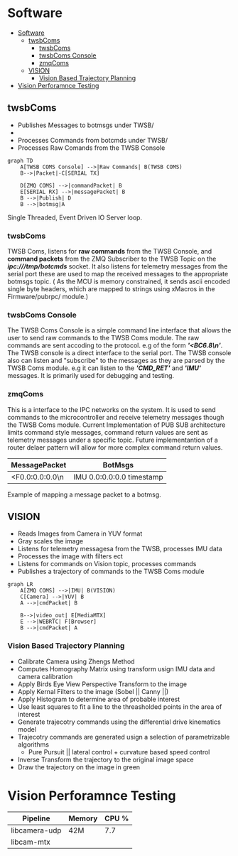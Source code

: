# Software

- [Software](#software)
  - [twsbComs](#twsbcoms)
    - [twsbComs](#twsbcoms-1)
    - [twsbComs Console](#twsbcoms-console)
    - [zmqComs](#zmqcoms)
  - [VISION](#vision)
    - [Vision Based Trajectory Planning](#vision-based-trajectory-planning)
- [Vision Perforamnce Testing](#vision-perforamnce-testing)

## twsbComs

* Publishes Messages to botmsgs under TWSB/
* 
* Processes Commands from botcmds under TWSB/
* Processes Raw Comands from the TWSB Console 

```mermaid
graph TD
    A[TWSB COMS Console] -->|Raw Commands| B(TWSB COMS)
    B-->|Packet|-C[SERIAL TX]

    D[ZMQ COMS] -->|commandPacket| B
    E[SERIAL RX] -->|messagePacket| B
    B -->|Publish| D
    B -->|botmsg|A
```
Single Threaded, Event Driven IO Server loop. 

### twsbComs

TWSB Coms, listens for **raw commands** from the TWSB Console, and **command packets** from the ZMQ Subscriber to the TWSB Topic on the ***ipc:///tmp/botcmds*** socket.
It also listens for telemetry messages from the serial port these are used to map the received messages to the appropriate botmsgs topic. ( As the MCU is memory constrained, it sends ascii encoded single byte headers, which are mapped to strings using xMacros in the Firmware/pubrpc/ module.) 

### twsbComs Console

The TWSB Coms Console is a simple command line interface that allows the user to send raw commands to the TWSB Coms module. The raw commands are sent accoding to the protocol. e.g of the form ***'<BC6.8\n'***. The TWSB console is a direct interface to the serial port. The TWSB console also can listen and "subscribe" to the messages as they are parsed by the TWSB Coms module. e.g it can listen to the ***'CMD_RET'*** and ***'IMU'*** messages.
It is primarily used for debugging and testing.

### zmqComs
This is a interface to the IPC networks on the system. It is used to send commands to the microcontroller and receive telemetry messages though the TWSB Coms module. Current Implementation of PUB SUB architecture limits command style messages, command return values are sent as telemetry messages under a specific topic. Future implementantion of a router delaer pattern will allow for more complex command return values.

MessagePacket   | BotMsgs                  |
----------------|---------------------------
<F0.0:0.0:0.0\n | IMU 0.0:0.0:0.0 timestamp

Example of mapping a message packet to a botmsg. 

## VISION

* Reads Images from Camera in YUV format
* Gray scales the image
* Listens for telemetry messagesa from the TWSB, processes IMU data
* Processes the image with filters ect
* Listens for commands on Vision topic, processes commands
* Publishes a trajectory of commands to the TWSB Coms module

```mermaid
graph LR
    A[ZMQ COMS] -->|IMU| B(VISION)
    C[Camera] -->|YUV| B
    A -->|cmdPacket| B
   
    B-->|video_out| E[MediaMTX]
    E -->|WEBRTC| F[Browser]
    B -->|cmdPacket| A
```


### Vision Based Trajectory Planning

*  Calibrate Camera using Zhengs Method
*  Computes Homography Matrix using transform usign IMU data and camera calibration
*  Apply Birds Eye View Perspective Transform to the image
*  Apply Kernal Filters to the image (Sobel || Canny ||)
*  Apply Histogram to determine area of probable interest 
*  Use least squares to fit a line to the threasholded points in the area of interest
*  Generate trajecotry commands using the differential drive kinematics model
*  Trajecotry commands are generated usign a selection of parametrizable algorithms
   *  Pure Pursuit || lateral control + curvature based speed control
*  Inverse Transform the trajectory to the original image space
*  Draw the trajectory on the image in green



# Vision Perforamnce Testing


Pipeline     | Memory | CPU % |
-------------|--------|-------|
libcamera-udp| 42M    | 7.7   |
libcam-mtx   | 


